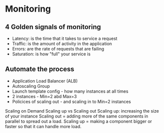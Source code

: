 # Monitoring

## 4 Golden signals of monitoring
- Latency: is the time that it takes to service a request
- Traffic: is the amount of activity in the application
- Errors: are the rate of requests that are failing
- Saturation: is how "full" your service is

## Automate the process
- Application Load Balancer (ALB)
- Autoscaling Group
- Launch template config - how many instances at all times
- 2 instances - Min=2 abd Max=3
- Policices of scaling out - and scaling in to Min=2 instances

Scaling on Demand
Scaling up vs Scaling out
Scaling up: increasing the size of your instance
Scaling out = adding more of the same components in parallel to spread out a load. Scaling up = making a component bigger or faster so that it can handle more load.